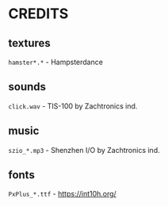 # CREDITS

## textures
`hamster*.*` - Hampsterdance

## sounds
`click.wav` - TIS-100 by Zachtronics ind.

## music
`szio_*.mp3` - Shenzhen I/O by Zachtronics ind.

## fonts
`PxPlus_*.ttf` - https://int10h.org/